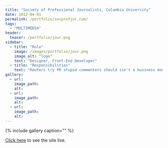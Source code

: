 ```yaml
---
title: "Society of Professional Journalists, Columbia University"
date: 2012-04-01
permalink: /portfolio/socprofjor.com/
tags: 
  - "MULTIMEDIA"
header:
  teaser: /portfolio/jour.png
sidebar:
  - title: "Role"
    image: /images/portfolio/jour.png
    image_alt: "logo"
    text: "Designer, Front-End Developer"
  - title: "Responsibilities"
    text: "Reuters try PR stupid commenters should isn't a business model"
gallery:
  - url:
    image_path:
    alt:
  - url:
    image_path:
    alt:
  - url:
    image_path:
    alt:
---
```


{% include gallery caption="" %}

[Click here](http://spj.jrn.columbia.edu/) to see the site live.
